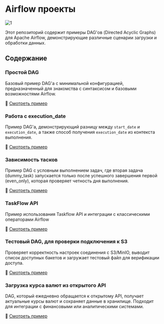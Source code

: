 # Airflow проекты

![1](https://github.com/user-attachments/assets/33bdc75a-4409-4aa7-9e62-009ab6b8b370)

Этот репозиторий содержит примеры DAG'ов (Directed Acyclic Graphs) для Apache Airflow, демонстрирующие различные сценарии загрузки и обработки данных.

## Содержание

### Простой DAG  
Базовый пример DAG'а с минимальной конфигурацией, предназначенный для знакомства с синтаксисом и базовыми возможностями Airflow.  

🔗 [Смотреть пример](https://github.com/erohin94/de_airflow_project/tree/main/first_dag)

### Работа с execution_date
Пример DAG'а, демонстрирующий разницу между `start_date` и `execution_date`, а также способ получения `execution_date` из контекста выполнения.

🔗 [Смотреть пример](https://github.com/erohin94/de_airflow_project/tree/main/second_dag)

### Зависимость тасков
Пример DAG с условным выполнением задач, где вторая задача (dummy_task) запускается только после успешного завершения первой (even_only), которая проверяет четность дня выполнения.

🔗 [Смотреть пример](https://github.com/erohin94/de_airflow_project/tree/main/dag_with_two_tasks)

### TaskFlow API
Пример использования Taskflow API и интеграции с классическими операторами Airflow

🔗 [Смотреть пример](https://github.com/erohin94/de_airflow_project/tree/main/taskflow_api)

### Тестовый DAG, для проверки подключения к S3  
Проверяет корректность настроек соединения с S3/MinIO, выводит список доступных бакетов и загружает тестовый файл для верификации доступа.  

🔗 [Смотреть пример](https://github.com/erohin94/de_airflow_project/tree/main/test_s3_minio_dag)

### Загрузка курса валют из открытого API  
DAG, который ежедневно обращается к открытому API, получает актуальные курсы валют и сохраняет данные в хранилище. Подходит для интеграции с финансовыми или аналитическими системами.  

🔗 [Смотреть пример](https://github.com/erohin94/de_airflow_project/tree/main/taskflow_api)


